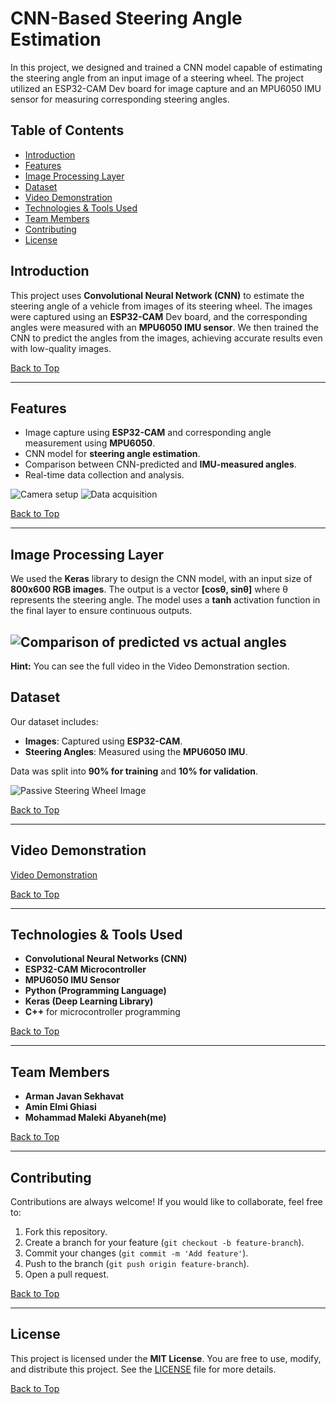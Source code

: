 # CNN-Based Steering Angle Estimation

In this project, we designed and trained a CNN model capable of estimating the steering angle from an input image of a steering wheel. The project utilized an ESP32-CAM Dev board for image capture and an MPU6050 IMU sensor for measuring corresponding steering angles.

## Table of Contents
- [Introduction](#introduction)
- [Features](#features)
- [Image Processing Layer](#image-processing-layer)
- [Dataset](#dataset)
- [Video Demonstration](#video-demonstration)
- [Technologies & Tools Used](#technologies--tools-used)
- [Team Members](#team-members)
- [Contributing](#contributing)
- [License](#license)

## Introduction
This project uses **Convolutional Neural Network (CNN)** to estimate the steering angle of a vehicle from images of its steering wheel. The images were captured using an **ESP32-CAM** Dev board, and the corresponding angles were measured with an **MPU6050 IMU sensor**. We then trained the CNN to predict the angles from the images, achieving accurate results even with low-quality images.

[Back to Top](#table-of-contents)

---

## Features
- Image capture using **ESP32-CAM** and corresponding angle measurement using **MPU6050**.
- CNN model for **steering angle estimation**.
- Comparison between CNN-predicted and **IMU-measured angles**.
- Real-time data collection and analysis.

![Camera setup](https://github.com/Abyaneh/CNN-Based-Steering-Angle-Estimation/blob/main/images/camera_setup.jpeg)
![Data acquisition](https://github.com/Abyaneh/CNN-Based-Steering-Angle-Estimation/blob/main/images/data_aquisition.jpeg)

[Back to Top](#table-of-contents)

---

## Image Processing Layer
We used the **Keras** library to design the CNN model, with an input size of **800x600 RGB images**. The output is a vector **[cosθ, sinθ]** where θ represents the steering angle. The model uses a **tanh** activation function in the final layer to ensure continuous outputs.

![Comparison of predicted vs actual angles](https://github.com/Abyaneh/CNN-Based-Steering-Angle-Estimation/blob/main/images/comparison.jpeg)
---
**Hint:** You can see the full video in the Video Demonstration section.


## Dataset
Our dataset includes:
- **Images**: Captured using **ESP32-CAM**.
- **Steering Angles**: Measured using the **MPU6050 IMU**.
  
Data was split into **90% for training** and **10% for validation**.

![Passive Steering Wheel Image](https://github.com/Abyaneh/CNN-Based-Steering-Angle-Estimation/blob/main/images/PassiveSteeringWheel.jpeg)

[Back to Top](#table-of-contents)

---

## Video Demonstration
[Video Demonstration](https://github.com/Abyaneh/CNN-Based-Steering-Angle-Estimation/blob/main/video%20and%20report/Comparision.mp4)

[Back to Top](#table-of-contents)

---

## Technologies & Tools Used
- **Convolutional Neural Networks (CNN)**
- **ESP32-CAM Microcontroller**
- **MPU6050 IMU Sensor**
- **Python (Programming Language)**
- **Keras (Deep Learning Library)**
- **C++** for microcontroller programming

[Back to Top](#table-of-contents)

---

## Team Members
- **Arman Javan Sekhavat**
- **Amin Elmi Ghiasi**
- **Mohammad Maleki Abyaneh(me)**

[Back to Top](#table-of-contents)

---
## Contributing
Contributions are always welcome! If you would like to collaborate, feel free to:
1. Fork this repository.
2. Create a branch for your feature (`git checkout -b feature-branch`).
3. Commit your changes (`git commit -m 'Add feature'`).
4. Push to the branch (`git push origin feature-branch`).
5. Open a pull request.
   
[Back to Top](#table-of-contents)

---
## License
This project is licensed under the **MIT License**. You are free to use, modify, and distribute this project. See the [LICENSE](LICENSE) file for more details.

[Back to Top](#table-of-contents)

